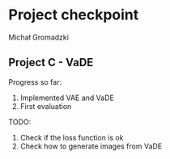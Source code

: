 # Project checkpoint

Michał Gromadzki

## Project C - VaDE

Progress so far:

1. Implemented VAE and VaDE
2. First evaluation

TODO:

1. Check if the loss function is ok
2. Check how to generate images from VaDE